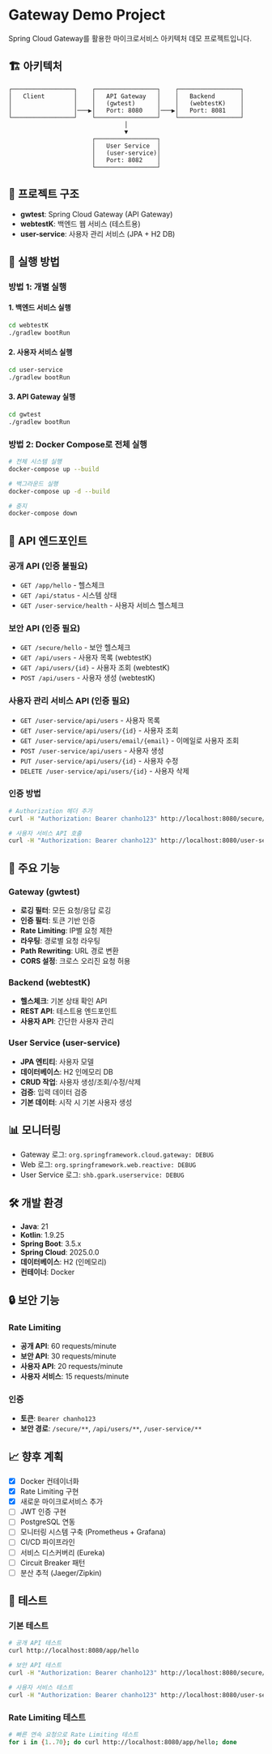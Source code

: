 # Gateway Demo Project

Spring Cloud Gateway를 활용한 마이크로서비스 아키텍처 데모 프로젝트입니다.

## 🏗️ 아키텍처

```
┌─────────────────┐    ┌─────────────────┐    ┌─────────────────┐
│   Client        │    │   API Gateway   │    │   Backend       │
│                 │    │   (gwtest)      │    │   (webtestK)    │
│                 │───▶│   Port: 8080    │───▶│   Port: 8081    │
└─────────────────┘    └─────────────────┘    └─────────────────┘
                                │
                                ▼
                       ┌─────────────────┐
                       │   User Service  │
                       │   (user-service)│
                       │   Port: 8082    │
                       └─────────────────┘
```

## 📁 프로젝트 구조

- **gwtest**: Spring Cloud Gateway (API Gateway)
- **webtestK**: 백엔드 웹 서비스 (테스트용)
- **user-service**: 사용자 관리 서비스 (JPA + H2 DB)

## 🚀 실행 방법

### 방법 1: 개별 실행

#### 1. 백엔드 서비스 실행
```bash
cd webtestK
./gradlew bootRun
```

#### 2. 사용자 서비스 실행
```bash
cd user-service
./gradlew bootRun
```

#### 3. API Gateway 실행
```bash
cd gwtest
./gradlew bootRun
```

### 방법 2: Docker Compose로 전체 실행
```bash
# 전체 시스템 실행
docker-compose up --build

# 백그라운드 실행
docker-compose up -d --build

# 중지
docker-compose down
```

## 🔗 API 엔드포인트

### 공개 API (인증 불필요)
- `GET /app/hello` - 헬스체크
- `GET /api/status` - 시스템 상태
- `GET /user-service/health` - 사용자 서비스 헬스체크

### 보안 API (인증 필요)
- `GET /secure/hello` - 보안 헬스체크
- `GET /api/users` - 사용자 목록 (webtestK)
- `GET /api/users/{id}` - 사용자 조회 (webtestK)
- `POST /api/users` - 사용자 생성 (webtestK)

### 사용자 관리 서비스 API (인증 필요)
- `GET /user-service/api/users` - 사용자 목록
- `GET /user-service/api/users/{id}` - 사용자 조회
- `GET /user-service/api/users/email/{email}` - 이메일로 사용자 조회
- `POST /user-service/api/users` - 사용자 생성
- `PUT /user-service/api/users/{id}` - 사용자 수정
- `DELETE /user-service/api/users/{id}` - 사용자 삭제

### 인증 방법
```bash
# Authorization 헤더 추가
curl -H "Authorization: Bearer chanho123" http://localhost:8080/secure/hello

# 사용자 서비스 API 호출
curl -H "Authorization: Bearer chanho123" http://localhost:8080/user-service/api/users
```

## 🔧 주요 기능

### Gateway (gwtest)
- **로깅 필터**: 모든 요청/응답 로깅
- **인증 필터**: 토큰 기반 인증
- **Rate Limiting**: IP별 요청 제한
- **라우팅**: 경로별 요청 라우팅
- **Path Rewriting**: URL 경로 변환
- **CORS 설정**: 크로스 오리진 요청 허용

### Backend (webtestK)
- **헬스체크**: 기본 상태 확인 API
- **REST API**: 테스트용 엔드포인트
- **사용자 API**: 간단한 사용자 관리

### User Service (user-service)
- **JPA 엔티티**: 사용자 모델
- **데이터베이스**: H2 인메모리 DB
- **CRUD 작업**: 사용자 생성/조회/수정/삭제
- **검증**: 입력 데이터 검증
- **기본 데이터**: 시작 시 기본 사용자 생성

## 📊 모니터링

- Gateway 로그: `org.springframework.cloud.gateway: DEBUG`
- Web 로그: `org.springframework.web.reactive: DEBUG`
- User Service 로그: `shb.gpark.userservice: DEBUG`

## 🛠️ 개발 환경

- **Java**: 21
- **Kotlin**: 1.9.25
- **Spring Boot**: 3.5.x
- **Spring Cloud**: 2025.0.0
- **데이터베이스**: H2 (인메모리)
- **컨테이너**: Docker

## 🔒 보안 기능

### Rate Limiting
- **공개 API**: 60 requests/minute
- **보안 API**: 30 requests/minute
- **사용자 API**: 20 requests/minute
- **사용자 서비스**: 15 requests/minute

### 인증
- **토큰**: `Bearer chanho123`
- **보안 경로**: `/secure/**`, `/api/users/**`, `/user-service/**`

## 📈 향후 계획

- [x] Docker 컨테이너화
- [x] Rate Limiting 구현
- [x] 새로운 마이크로서비스 추가
- [ ] JWT 인증 구현
- [ ] PostgreSQL 연동
- [ ] 모니터링 시스템 구축 (Prometheus + Grafana)
- [ ] CI/CD 파이프라인
- [ ] 서비스 디스커버리 (Eureka)
- [ ] Circuit Breaker 패턴
- [ ] 분산 추적 (Jaeger/Zipkin)

## 🧪 테스트

### 기본 테스트
```bash
# 공개 API 테스트
curl http://localhost:8080/app/hello

# 보안 API 테스트
curl -H "Authorization: Bearer chanho123" http://localhost:8080/secure/hello

# 사용자 서비스 테스트
curl -H "Authorization: Bearer chanho123" http://localhost:8080/user-service/api/users
```

### Rate Limiting 테스트
```bash
# 빠른 연속 요청으로 Rate Limiting 테스트
for i in {1..70}; do curl http://localhost:8080/app/hello; done
```
